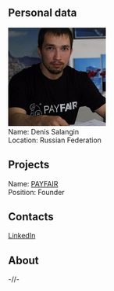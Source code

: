 ## Personal data
![denis salangin photo](photo/denis_salangin.jpg)  
Name:   Denis Salangin  
Location: Russian Federation  
## Projects 
Name: [PAYFAIR](../projects/payfair.md)  
Position: Founder   
## Contacts
[LinkedIn](https://www.linkedin.com/in/denis-salangin-21041114a/)    
## About
-//-
